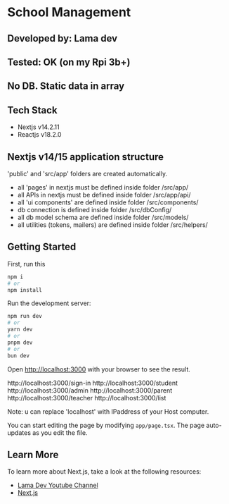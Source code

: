 # School Management

## Developed by: Lama dev

## Tested: OK (on my Rpi 3b+)

## No DB. Static data in array

## Tech Stack
- Nextjs v14.2.11
- Reactjs v18.2.0
      
## Nextjs v14/15 application structure 
'public' and 'src/app' folders are created automatically.   
- all 'pages' in nextjs must be defined inside folder /src/app/
- all APIs in nextjs must be defined inside folder /src/app/api/
- all 'ui components' are defined inside folder /src/components/ 
- db connection is defined inside folder /src/dbConfig/
- all db model schema are defined inside folder /src/models/
- all utilities (tokens, mailers) are defined inside folder /src/helpers/



## Getting Started

First, run this 

```bash
npm i
# or
npm install 
```


Run the development server:

```bash
npm run dev
# or
yarn dev
# or
pnpm dev
# or
bun dev
```

Open [http://localhost:3000](http://localhost:3000) with your browser to see the result.

http://localhost:3000/sign-in
http://localhost:3000/student
http://localhost:3000/admin
http://localhost:3000/parent
http://localhost:3000/teacher
http://localhost:3000/list

Note: u can replace 'localhost' with IPaddress of your Host computer.

You can start editing the page by modifying `app/page.tsx`. The page auto-updates as you edit the file.

## Learn More

To learn more about Next.js, take a look at the following resources:

- [Lama Dev Youtube Channel](https://youtube.com/lamadev) 
- [Next.js](https://nextjs.org/learn)
